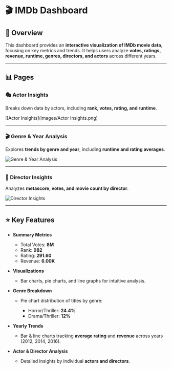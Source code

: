 # 🎬 IMDb Dashboard

## 📖 Overview

This dashboard provides an **interactive visualization of IMDb movie data**, focusing on key metrics and trends. It helps users analyze **votes, ratings, revenue, runtime, genres, directors, and actors** across different years.

---

## 📊 Pages

### 🎭 Actor Insights

Breaks down data by actors, including **rank, votes, rating, and runtime**.

![Actor Insights](images/Actor Insights.png)

---

### 🎬 Genre & Year Analysis

Explores **trends by genre and year**, including **runtime and rating averages**.

![Genre & Year Analysis](images/genre_year.png)

---

### 🎥 Director Insights

Analyzes **metascore, votes, and movie count by director**.

![Director Insights](images/director_insights.png)

---

## ⭐ Key Features

* **Summary Metrics**

  * Total Votes: **8M**
  * Rank: **982**
  * Rating: **291.60**
  * Revenue: **6.00K**

* **Visualizations**

  * Bar charts, pie charts, and line graphs for intuitive analysis.

* **Genre Breakdown**

  * Pie chart distribution of titles by genre:

    * Horror/Thriller: **24.4%**
    * Drama/Thriller: **12%**

* **Yearly Trends**

  * Bar & line charts tracking **average rating** and **revenue** across years (2012, 2014, 2016).

* **Actor & Director Analysis**

  * Detailed insights by individual **actors and directors**.

